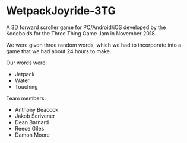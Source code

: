 # WetpackJoyride-3TG

A 3D forward scroller game for PC/Android/iOS developed by the Kodebolds for the Three Thing Game Jam in November 2018.

We were given three random words, which we had to incorporate into a game that we had about 24 hours to make. 

Our words were:
- Jetpack
- Water
- Touching

Team members:
- Anthony Beacock
- Jakob Scrivener
- Dean Barnard
- Reece Giles
- Damon Moore
